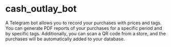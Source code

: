 # cash_outlay_bot
A Telegram bot allows you to record your purchases with prices and tags. You can generate PDF reports of your purchases for a specific period and by specific tags. Additionally, you can scan a QR code from a store, and the purchases will be automatically added to your database.
